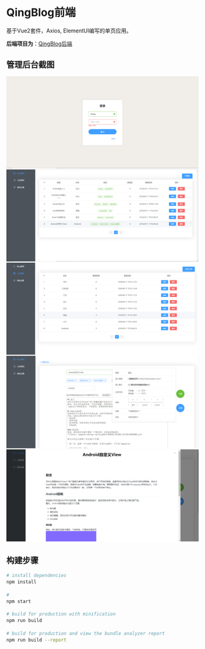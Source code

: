 # QingBlog前端

基于Vue2套件，Axios, ElementUI编写的单页应用。

**后端项目为**：[QingBlog后端](https://github.com/li-xiaojun/QingBlogBackend)



## 管理后台截图
![](screenshot/login.jpg)
![](screenshot/blog.jpg)
![](screenshot/cate.jpg)
![](screenshot/edit.jpg)
![](screenshot/preview.png)


## 构建步骤

``` bash
# install dependencies
npm install

#
npm start

# build for production with minification
npm run build

# build for production and view the bundle analyzer report
npm run build --report
```

